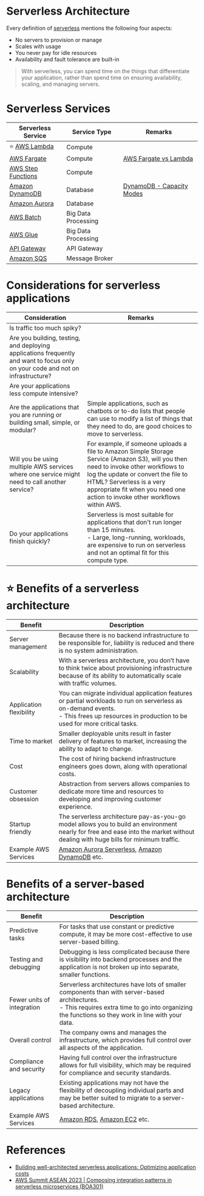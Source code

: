 # Serverless Architecture
Every definition of [serverless](https://aws.amazon.com/serverless/) mentions the following four aspects:
- No servers to provision or manage
- Scales with usage
- You never pay for idle resources
- Availability and fault tolerance are built-in

> With serverless, you can spend time on the things that differentiate your application, rather than spend time on ensuring availability, scaling, and managing servers.

# Serverless Services

| Serverless Service                                                                               | Service Type        | Remarks                                                                         |
|--------------------------------------------------------------------------------------------------|---------------------|---------------------------------------------------------------------------------|
| :star: [AWS Lambda](3_ComputeServices/AWSLambda/Readme.md)                                       | Compute             |                                                                                 |
| [AWS Fargate](3_ComputeServices/AWSFargate.md)                                                   | Compute             | [AWS Fargate vs Lambda](3_ComputeServices/AWSFargateVsLambda.md)                |
| [AWS Step Functions](3_ComputeServices/AWSStepFunctions.md)                                      | Compute             |                                                                                 |
| [Amazon DynamoDB](6_DatabaseServices/AmazonDynamoDB/Readme.md)                                   | Database            | [DynamoDB - Capacity Modes](6_DatabaseServices/AmazonDynamoDB/CapacityModes/Readme.md) |
| [Amazon Aurora](6_DatabaseServices/AmazonRDS/AmazonAurora/Readme.md)                             | Database            |                                                                                 |
| [AWS Batch](10_BigDataServices/DataProcessing/BatchProcessing/AWSBatch.md)                          | Big Data Processing |                                                                                 |
| [AWS Glue](10_BigDataServices/DataProcessing/StreamProcessing/AWSGlue.md)                           | Big Data Processing |                                                                                 |
| [API Gateway](1_NetworkingAndContentDelivery/2_ApplicationNetworking/AmazonAPIGateway/Readme.md) | API Gateway         |                                                                                 |
| [Amazon SQS](5_MessageBrokerServices/AmazonSQS/Readme.md)                                        | Message Broker      |                                                                                 |

# Considerations for serverless applications

| Consideration                                                                                                                   | Remarks                                                                                                                                                                                                                                                                              |
|---------------------------------------------------------------------------------------------------------------------------------|--------------------------------------------------------------------------------------------------------------------------------------------------------------------------------------------------------------------------------------------------------------------------------------|
| Is traffic too much spiky?                                                                                                      |                                                                                                                                                                                                                                                                                      |
| Are you building, testing, and deploying applications frequently and want to focus only on your code and not on infrastructure? |                                                                                                                                                                                                                                                                                      |
| Are your applications less compute intensive?                                                                                   |                                                                                                                                                                                                                                                                                      |
| Are the applications that you are running or building small, simple, or modular?                                                | Simple applications, such as chatbots or to-do lists that people can use to modify a list of things that they need to do, are good choices to move to serverless.                                                                                                                    |
| Will you be using multiple AWS services where one service might need to call another service?                                   | For example, if someone uploads a file to Amazon Simple Storage Service (Amazon S3), will you then need to invoke other workflows to log the update or convert the file to HTML? Serverless is a very appropriate fit when you need one action to invoke other workflows within AWS. |
| Do your applications finish quickly?                                                                                            | Serverless is most suitable for applications that don't run longer than 15 minutes.<br/>- Large, long-running, workloads, are expensive to run on serverless and not an optimal fit for this compute type.                                                                           |

# :star: Benefits of a serverless architecture

| Benefit                 | Description                                                                                                                                                                                     |
|-------------------------|-------------------------------------------------------------------------------------------------------------------------------------------------------------------------------------------------|
| Server management       | Because there is no backend infrastructure to be responsible for, liability is reduced and there is no system administration.                                                                   |
| Scalability             | With a serverless architecture, you don’t have to think twice about provisioning infrastructure because of its ability to automatically scale with traffic volumes.                             |
| Application flexibility | You can migrate individual application features or partial workloads to run on serverless as on-demand events. <br/>- This frees up resources in production to be used for more critical tasks. |
| Time to market          | Smaller deployable units result in faster delivery of features to market, increasing the ability to adapt to change.                                                                            |
| Cost                    | The cost of hiring backend infrastructure engineers goes down, along with operational costs.                                                                                                    |
| Customer obsession      | Abstraction from servers allows companies to dedicate more time and resources to developing and improving customer experience.                                                                  |
| Startup friendly        | The serverless architecture pay-as-you-go model allows you to build an environment nearly for free and ease into the market without dealing with huge bills for minimum traffic.                |
| Example AWS Services    | [Amazon Aurora Serverless](6_DatabaseServices/AmazonRDS/AmazonAurora/AuroraServerless.md), [Amazon DynamoDB](6_DatabaseServices/AmazonDynamoDB/Readme.md) etc.                                  |

# Benefits of a server-based architecture

| Benefit                    | Description                                                                                                                                                                                             |
|----------------------------|---------------------------------------------------------------------------------------------------------------------------------------------------------------------------------------------------------|
| Predictive tasks           | For tasks that use constant or predictive compute, it may be more cost-effective to use server-based billing.                                                                                           |
| Testing and debugging      | Debugging is less complicated because there is visibility into backend processes and the application is not broken up into separate, smaller functions.                                                 |
| Fewer units of integration | Serverless architectures have lots of smaller components than with server-based architectures. <br/>- This requires extra time to go into organizing the functions so they work in line with your data. |
| Overall control            | The company owns and manages the infrastructure, which provides full control over all aspects of the application.                                                                                       |
| Compliance and security    | Having full control over the infrastructure allows for full visibility, which may be required for compliance and security standards.                                                                    |
| Legacy applications        | Existing applications may not have the flexibility of decoupling individual parts and may be better suited to migrate to a server-based architecture.                                                   |
| Example AWS Services       | [Amazon RDS](6_DatabaseServices/AmazonRDS/Readme.md), [Amazon EC2](3_ComputeServices/AmazonEC2/Readme.md) etc.                                                                                          |

# References
- [Building well-architected serverless applications: Optimizing application costs](https://aws.amazon.com/blogs/compute/building-well-architected-serverless-applications-optimizing-application-costs/)
- [AWS Summit ASEAN 2023 | Composing integration patterns in serverless microservices (BOA301)](https://www.youtube.com/watch?v=ldTJaT-aZqU)
